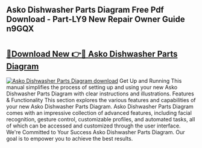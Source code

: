 ## Asko Dishwasher Parts Diagram Free Pdf Download - Part-LY9 New Repair Owner Guide n9GQX

# <h2><a href="http://dfrn8lr.blite.top/?on=Asko+Dishwasher+Parts+Diagram">🔗Download New 👉🔴 Asko Dishwasher Parts Diagram</a></h2>

[![Asko Dishwasher Parts Diagram download](https://i.imgur.com/lujVjoI.png)](http://dfrn8lr.blite.top/?on=Asko+Dishwasher+Parts+Diagram)
Get Up and Running This manual simplifies the process of setting up and using your new Asko Dishwasher Parts Diagram with clear instructions and illustrations. Features & Functionality This section explores the various features and capabilities of your new Asko Dishwasher Parts Diagram. Asko Dishwasher Parts Diagram comes with an impressive collection of advanced features, including facial recognition, gesture control, customizable profiles, and automated tasks, all of which can be accessed and customized through the user interface. We're Committed to Your Success Asko Dishwasher Parts Diagram. Our goal is to empower you to achieve the best results.
